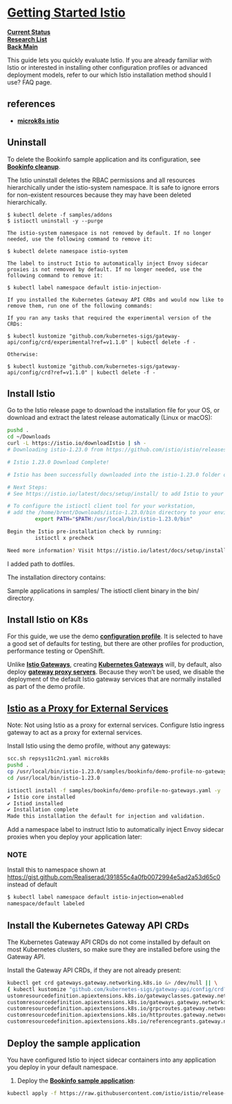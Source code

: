 # **[Getting Started Istio](https://istio.io/latest/docs/setup/getting-started/)**

**[Current Status](../../../development/status/weekly/current_status.md)**\
**[Research List](../../../research/research_list.md)**\
**[Back Main](../../../README.md)**

This guide lets you quickly evaluate Istio. If you are already familiar with Istio or interested in installing other configuration profiles or advanced deployment models, refer to our which Istio installation method should I use? FAQ page.

## references

- **[microk8s istio](https://gist.github.com/Realiserad/391855c4a0fb0072994e5ad2a53d65c0)**

## Uninstall

To delete the Bookinfo sample application and its configuration, see **[Bookinfo cleanup](https://istio.io/latest/docs/examples/bookinfo/#cleanup)**.

The Istio uninstall deletes the RBAC permissions and all resources hierarchically under the istio-system namespace. It is safe to ignore errors for non-existent resources because they may have been deleted hierarchically.

```
$ kubectl delete -f samples/addons
$ istioctl uninstall -y --purge

The istio-system namespace is not removed by default. If no longer needed, use the following command to remove it:

$ kubectl delete namespace istio-system

The label to instruct Istio to automatically inject Envoy sidecar proxies is not removed by default. If no longer needed, use the following command to remove it:

$ kubectl label namespace default istio-injection-

If you installed the Kubernetes Gateway API CRDs and would now like to remove them, run one of the following commands:

If you ran any tasks that required the experimental version of the CRDs:

$ kubectl kustomize "github.com/kubernetes-sigs/gateway-api/config/crd/experimental?ref=v1.1.0" | kubectl delete -f -

Otherwise:

$ kubectl kustomize "github.com/kubernetes-sigs/gateway-api/config/crd?ref=v1.1.0" | kubectl delete -f -
```

## Install Istio

Go to the Istio release page to download the installation file for your OS, or download and extract the latest release automatically (Linux or macOS):

```bash
pushd .
cd ~/Downloads
curl -L https://istio.io/downloadIstio | sh -
# Downloading istio-1.23.0 from https://github.com/istio/istio/releases/download/1.23.0/istio-1.23.0-linux-amd64.tar.gz ...

# Istio 1.23.0 Download Complete!

# Istio has been successfully downloaded into the istio-1.23.0 folder on your system.

# Next Steps:
# See https://istio.io/latest/docs/setup/install/ to add Istio to your Kubernetes cluster.

# To configure the istioctl client tool for your workstation,
# add the /home/brent/Downloads/istio-1.23.0/bin directory to your environment path variable with:
         export PATH="$PATH:/usr/local/bin/istio-1.23.0/bin"

Begin the Istio pre-installation check by running:
         istioctl x precheck 

Need more information? Visit https://istio.io/latest/docs/setup/install/ 

```

I added path to dotfiles.

The installation directory contains:

Sample applications in samples/
The istioctl client binary in the bin/ directory.

## Install Istio on K8s

For this guide, we use the demo **[configuration profile](https://istio.io/latest/docs/setup/additional-setup/config-profiles/)**. It is selected to have a good set of defaults for testing, but there are other profiles for production, performance testing or OpenShift.

Unlike **[Istio Gateways](https://istio.io/latest/docs/concepts/traffic-management/#gateways)**, creating **[Kubernetes Gateways](https://gateway-api.sigs.k8s.io/api-types/gateway/)** will, by default, also deploy **[gateway proxy servers](https://istio.io/latest/docs/tasks/traffic-management/ingress/gateway-api/#automated-deployment)**. Because they won’t be used, we disable the deployment of the default Istio gateway services that are normally installed as part of the demo profile.

## **[Istio as a Proxy for External Services](https://istio.io/latest/blog/2019/proxy/)**  

Note: Not using Istio as a proxy for external services.
Configure Istio ingress gateway to act as a proxy for external services.

Install Istio using the demo profile, without any gateways:

```bash
scc.sh repsys11c2n1.yaml microk8s 
pushd .
cp /usr/local/bin/istio-1.23.0/samples/bookinfo/demo-profile-no-gateways.yaml ~/src/repsys/research/a_l/istio 
cd /usr/local/bin/istio-1.23.0

istioctl install -f samples/bookinfo/demo-profile-no-gateways.yaml -y
✔ Istio core installed
✔ Istiod installed
✔ Installation complete
Made this installation the default for injection and validation.
```

Add a namespace label to instruct Istio to automatically inject Envoy sidecar proxies when you deploy your application later:

### NOTE

Install this to namespace shown at <https://gist.github.com/Realiserad/391855c4a0fb0072994e5ad2a53d65c0> instead of default

```bash
$ kubectl label namespace default istio-injection=enabled
namespace/default labeled
```

## Install the Kubernetes Gateway API CRDs

The Kubernetes Gateway API CRDs do not come installed by default on most Kubernetes clusters, so make sure they are installed before using the Gateway API.

Install the Gateway API CRDs, if they are not already present:

```bash
kubectl get crd gateways.gateway.networking.k8s.io &> /dev/null || \
{ kubectl kustomize "github.com/kubernetes-sigs/gateway-api/config/crd?ref=v1.1.0" | kubectl apply -f -; }
ustomresourcedefinition.apiextensions.k8s.io/gatewayclasses.gateway.networking.k8s.io created
customresourcedefinition.apiextensions.k8s.io/gateways.gateway.networking.k8s.io created
customresourcedefinition.apiextensions.k8s.io/grpcroutes.gateway.networking.k8s.io created
customresourcedefinition.apiextensions.k8s.io/httproutes.gateway.networking.k8s.io created
customresourcedefinition.apiextensions.k8s.io/referencegrants.gateway.networking.k8s.io created
```

## Deploy the sample application

You have configured Istio to inject sidecar containers into any application you deploy in your default namespace.

1. Deploy the **[Bookinfo sample application](https://istio.io/latest/docs/examples/bookinfo/)**:

```bash
kubectl apply -f https://raw.githubusercontent.com/istio/istio/release-1.23/samples/bookinfo/platform/kube/bookinfo.yaml
```
